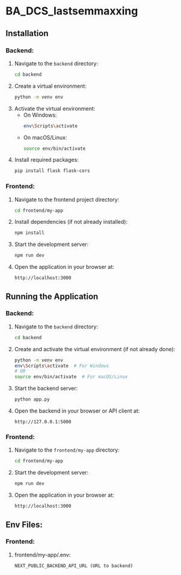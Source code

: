 # BA_DCS_lastsemmaxxing

## Installation
### Backend:
1. Navigate to the `backend` directory:
    ```bash
    cd backend
    ```
2. Create a virtual environment:
    ```bash
    python -m venv env
    ```
3. Activate the virtual environment:
    - On Windows:
      ```bash
      env\Scripts\activate
      ```
    - On macOS/Linux:
      ```bash
      source env/bin/activate
      ```
4. Install required packages:
    ```bash
    pip install flask flask-cors
    ```

### Frontend:
1. Navigate to the frontend project directory:
    ```bash
    cd frontend/my-app
    ```
2. Install dependencies (if not already installed):
    ```bash
    npm install
    ```
3. Start the development server:
    ```bash
    npm run dev
    ```
4. Open the application in your browser at:
    ```
    http://localhost:3000
    ```

## Running the Application

### Backend:
1. Navigate to the `backend` directory:
    ```bash
    cd backend
    ```
2. Create and activate the virtual environment (if not already done):
    ```bash
    python -m venv env
    env\Scripts\activate  # For Windows
    # OR
    source env/bin/activate  # For macOS/Linux
    ```
3. Start the backend server:
    ```bash
    python app.py
    ```
4. Open the backend in your browser or API client at:
    ```
    http://127.0.0.1:5000
    ```

### Frontend:
1. Navigate to the `frontend/my-app` directory:
    ```bash
    cd frontend/my-app
    ```
2. Start the development server:
    ```bash
    npm run dev
    ```
3. Open the application in your browser at:
    ```
    http://localhost:3000
    ```
## Env Files:
### Frontend:
1. frontend/my-app/.env:
    ```
    NEXT_PUBLIC_BACKEND_API_URL (URL to backend)
    ```
